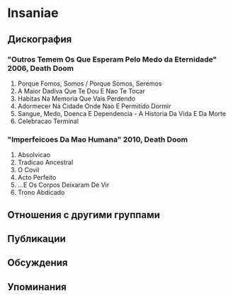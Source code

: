 # Insaniae



## Дискография

### "Outros Temem Os Que Esperam Pelo Medo da Eternidade" 2006, Death Doom

1. Porque Fomos, Somos / Porque Somos, Seremos
2. A Maior Dadiva Que Te Dou E Nao Te Tocar
3. Habitas Na Memoria Que Vais Perdendo
4. Adormecer Na Cidade Onde Nao E Permitido Dormir
5. Sangue, Medo, Doenca E Dependencia - A Historia Da Vida E Da Morte
6. Celebracao Terminal

### "Imperfeicoes Da Mao Humana" 2010, Death Doom

1. Absolvicao	 
2. Tradicao Ancestral	 
3. O Covil	 
4. Acto Perfeito	 
5. ...E Os Corpos Deixaram De Vir	 
6. Trono Abdicado


## Отношения с другими группами


## Публикации


## Обсуждения


## Упоминания


